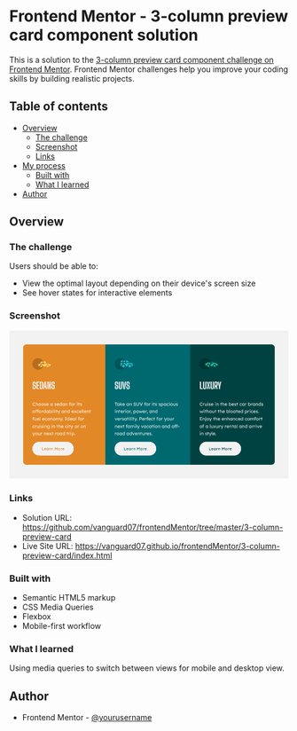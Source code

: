 # Frontend Mentor - 3-column preview card component solution

This is a solution to the [3-column preview card component challenge on Frontend Mentor](https://www.frontendmentor.io/challenges/3column-preview-card-component-pH92eAR2-). Frontend Mentor challenges help you improve your coding skills by building realistic projects. 

## Table of contents

- [Overview](#overview)
  - [The challenge](#the-challenge)
  - [Screenshot](#screenshot)
  - [Links](#links)
- [My process](#my-process)
  - [Built with](#built-with)
  - [What I learned](#what-i-learned)
- [Author](#author)

## Overview

### The challenge

Users should be able to:

- View the optimal layout depending on their device's screen size
- See hover states for interactive elements

### Screenshot

![](./images/3-card-column-preview.png)

### Links

- Solution URL: https://github.com/vanguard07/frontendMentor/tree/master/3-column-preview-card
- Live Site URL: https://vanguard07.github.io/frontendMentor/3-column-preview-card/index.html


### Built with

- Semantic HTML5 markup
- CSS Media Queries
- Flexbox
- Mobile-first workflow

### What I learned

Using media queries to switch between views for mobile and desktop view.

## Author

- Frontend Mentor - [@yourusername](https://www.frontendmentor.io/profile/vanguard07)